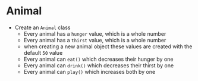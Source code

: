 # Animal

- Create an `Animal` class
  - Every animal has a `hunger` value, which is a whole number
  - Every animal has a `thirst` value, which is a whole number
  - when creating a new animal object these values are created with the default
    `50` value
  - Every animal can `eat()` which decreases their hunger by one
  - Every animal can `drink()` which decreases their thirst by one
  - Every animal can `play()` which increases both by one
